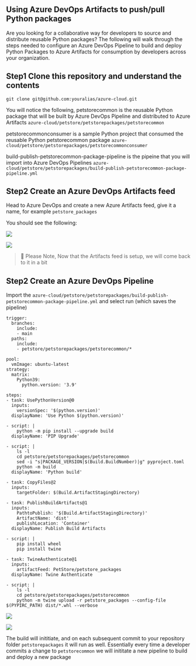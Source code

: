 ## Using Azure DevOps Artifacts to push/pull Python packages

Are you looking for a collaborative way for developers to source and distribute reusable Python packages? The following will walk through the steps needed to configure an Azure DevOps Pipeline to build and deploy Python Packages to Azure Artifacts for consumption by developers across your organization.

## Step1 Clone this repository and understand the contents ##

```
git clone git@github.com:youralias/azure-cloud.git
```
You will notice the following, petstorecommon is the reusable Python package that will be built by Azure DevOps Pipeline and distributed to Azure Artifacts
```azure-cloud/petstore/petstorepackages/petstorecommon```

petstorecommonconsumer is a sample Python project that consumed the reusable Python petstorecommon package
```azure-cloud/petstore/petstorepackages/petstorecommonconsumer```

build-publish-petstorecommon-package-pipeline is the pipeine that you will import into Azure DevOps Pipelines
```azure-cloud/petstore/petstorepackages/build-publish-petstorecommon-package-pipeline.yml```

## Step2 Create an Azure DevOps Artifacts feed ##

Head to Azure DevOps and create a new Azure Artifacts feed, give it a name, for example ```petstore_packages```

You should see the following:

![](images/1.png)

![](images/2.png)

> 📝 Please Note, Now that the Artifacts feed is setup, we will come back to it in a bit

## Step2 Create an Azure DevOps Pipeline ##

Import the ```azure-cloud/petstore/petstorepackages/build-publish-petstorecommon-package-pipeline.yml``` and select run (which saves the pipeline)

```
trigger:
  branches:
    include:
    - main
  paths:
    include:
    - petstore/petstorepackages/petstorecommon/*

pool:
  vmImage: ubuntu-latest
strategy:
  matrix:
    Python39:
      python.version: '3.9'

steps:
- task: UsePythonVersion@0
  inputs:
    versionSpec: '$(python.version)'
  displayName: 'Use Python $(python.version)'

- script: |
    python -m pip install --upgrade build
  displayName: 'PIP Upgrade'
 
- script: |
    ls -l
    cd petstore/petstorepackages/petstorecommon
    sed -i "s|PACKAGE_VERSION|$(Build.BuildNumber)|g" pyproject.toml
    python -m build
  displayName: 'Python build'

- task: CopyFiles@2
  inputs:
    targetFolder: $(Build.ArtifactStagingDirectory)

- task: PublishBuildArtifacts@1
  inputs:
    PathtoPublish: '$(Build.ArtifactStagingDirectory)'
    ArtifactName: 'dist'
    publishLocation: 'Container'
  displayName: Publish Build Artifacts
  
- script: |
    pip install wheel
    pip install twine

- task: TwineAuthenticate@1
  inputs:
    artifactFeed: PetStore/petstore_packages
  displayName: Twine Authenticate
    
- script: |
    ls -l
    cd petstore/petstorepackages/petstorecommon
    python -m twine upload -r petstore_packages --config-file $(PYPIRC_PATH) dist/*.whl --verbose
```

![](images/3.png)

![](images/4.png)

The build will inititiate, and on each subsequent commit to your repository folder ```petstorepackages``` it will run as well. Essentially every time a developer commits a change to ```petstorecommon``` we will inititate a new pipeline to build and deploy a new package
